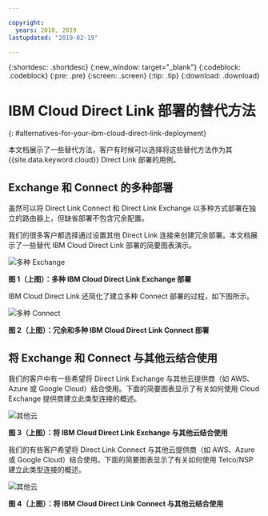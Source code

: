 ```yaml
---

copyright:
  years: 2018, 2019
lastupdated: "2019-02-19"

---
```


{:shortdesc: .shortdesc}
{:new_window: target="_blank"}
{:codeblock: .codeblock}
{:pre: .pre}
{:screen: .screen}
{:tip: .tip}
{:download: .download}

# IBM Cloud Direct Link 部署的替代方法
{: #alternatives-for-your-ibm-cloud-direct-link-deployment}

本文档展示了一些替代方法，客户有时候可以选择将这些替代方法作为其 {{site.data.keyword.cloud}} Direct Link 部署的用例。

## Exchange 和 Connect 的多种部署

虽然可以将 Direct Link Connect 和 Direct Link Exchange 以多种方式部署在独立的路由器上，但缺省部署不包含冗余配置。

我们的很多客户都选择通过设置其他 Direct Link 连接来创建冗余部署。本文档展示了一些替代 IBM Cloud Direct Link 部署的简要图表演示。

![多种 Exchange](/images/Direct-Link-Exchange-Diverse.png)

**图 1（上图）：多种 IBM Cloud Direct Link Exchange 部署**

IBM Cloud Direct Link 还简化了建立多种 Connect 部署的过程，如下图所示。

![多种 Connect](/images/Direct-Link-Connect-Diverse.png)


**图 2（上图）：冗余和多种 IBM Cloud Direct Link Connect 部署**

## 将 Exchange 和 Connect 与其他云结合使用

我们的客户中有一些希望将 Direct Link Exchange 与其他云提供商（如 AWS、Azure 或 Google Cloud）结合使用。下面的简要图表显示了有关如何使用 Cloud Exchange 提供商建立此类型连接的概述。

![其他云](/images/Direct-Link-Exchange-Other-Clouds.png)

**图 3（上图）：将 IBM Cloud Direct Link Exchange 与其他云结合使用**

我们的有些客户希望将 Direct Link Connect 与其他云提供商（如 AWS、Azure 或 Google Cloud）结合使用。下面的简要图表显示了有关如何使用 Telco/NSP 建立此类型连接的概述。

![其他云](/images/Direct-Link-Connect-other-clouds.png)

**图 4（上图）：将 IBM Cloud Direct Link Connect 与其他云结合使用**

